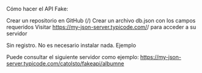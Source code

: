 Cómo hacer el API Fake:

Crear un repositorio en GitHub (<your-username>/<your-repo>)
Crear un archivo db.json con los campos requeridos
Visitar https://my-json-server.typicode.com/<your-username>/<your-repo> para acceder a su servidor

Sin registro. No es necesario instalar nada.
Ejemplo

Puede consultar el siguiente servidor como ejemplo:
https://my-json-server.typicode.com/catolsto/fakeapi/albumne
